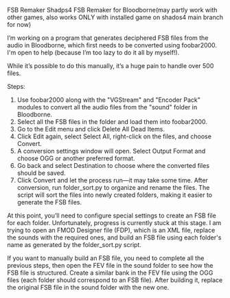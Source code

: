 FSB Remaker
Shadps4 FSB Remaker for Bloodborne(may partly work with other games, also works ONLY with installed game on shados4 main branch for now)

I’m working on a program that generates deciphered FSB files from the audio in Bloodborne, which first needs to be converted using foobar2000. I'm open to help (because I’m too lazy to do it all by myself!).

While it’s possible to do this manually, it’s a huge pain to handle over 500 files.

Steps:
1. Use foobar2000 along with the "VGStream" and "Encoder Pack" modules to convert all the audio files from the "sound" folder in Bloodborne.
2. Select all the FSB files in the folder and load them into foobar2000.
3. Go to the Edit menu and click Delete All Dead Items.
4. Click Edit again, select Select All, right-click on the files, and choose Convert.
5. A conversion settings window will open. Select Output Format and choose OGG or another preferred format.
6. Go back and select Destination to choose where the converted files should be saved.
7. Click Convert and let the process run—it may take some time.
After conversion, run folder_sort.py to organize and rename the files. The script will sort the files into newly created folders, making it easier to generate the FSB files.

At this point, you’ll need to configure special settings to create an FSB file for each folder. Unfortunately, progress is currently stuck at this stage.
I am trying to open an FMOD Designer file (FDP), which is an XML file, replace the sounds with the required ones, and build an FSB file using each folder's name as generated by the folder_sort.py script.

If you want to manually build an FSB file, you need to complete all the previous steps, then open the FEV file in the sound folder to see how the FSB file is structured. Create a similar bank in the FEV file using the OGG files (each folder should correspond to an FSB file). After building it, replace the original FSB file in the sound folder with the new one.
